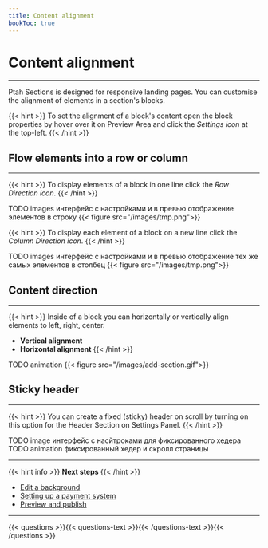 ```yaml
---
title: Content alignment
bookToc: true
---
```


# Content alignment
***

Ptah Sections is designed for responsive landing pages. You can customise the alignment of elements in a section's blocks.

{{< hint >}}
To set the alignment of a block's content open the block properties by hover over it on Preview Area and click the *Settings icon* at the top-left.
{{< /hint >}}

## Flow elements into a row or column
***

{{< hint >}}
To display elements of a block in one line click the *Row Direction icon*.
{{< /hint >}}

TODO images интерфейс с настройками и в превью отображение элементов в строку
{{< figure src="/images/tmp.png">}}

{{< hint >}}
To display each element of a block on a new line click the *Column Direction icon*.
{{< /hint >}}

TODO images интерфейс с настройками и в превью отображение тех же самых элементов в столбец
{{< figure src="/images/tmp.png">}}

## Content direction
***

{{< hint >}}
Inside of a block you can horizontally or vertically align elements to left, right, center.

- **Vertical alignment**
- **Horizontal alignment**
{{< /hint >}}

TODO animation
{{< figure src="/images/add-section.gif">}}

## Sticky header
***

{{< hint >}}
You can create a fixed (sticky) header on scroll by turning on this option for the Header Section on Settings Panel.
{{< /hint >}}

TODO image интерфейс с насйтроками для фиксированного хедера
TODO animation фиксированный хедер и скролл страницы

***

{{< hint info >}}
**Next steps**
{{< /hint >}}

- [Edit a background](/docs/background/)
- [Setting up a payment system](/docs/payments/)
- [Preview and publish](/docs/release/)

***

{{< questions >}}{{< questions-text >}}{{< /questions-text >}}{{< /questions >}}